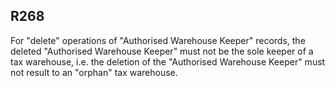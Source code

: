## R268
For "delete" operations of "Authorised Warehouse Keeper" records, the deleted "Authorised Warehouse Keeper" must not be the sole keeper of a tax warehouse, i.e. the deletion of the "Authorised Warehouse Keeper" must not result to an "orphan" tax warehouse.
